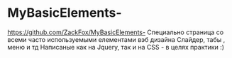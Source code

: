 # MyBasicElements-
https://github.com/ZackFox/MyBasicElements-
Специально страница со всеми часто используемыми елементами вэб дизайна 
Слайдер, табы , меню и тд 
Написаные как на Jquery, так и на CSS - в целях практики :)
